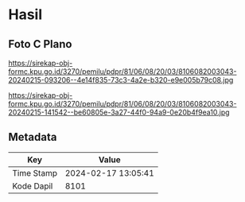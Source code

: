 # Hasil

## Foto C Plano

https://sirekap-obj-formc.kpu.go.id/3270/pemilu/pdpr/81/06/08/20/03/8106082003043-20240215-093206--4e14f835-73c3-4a2e-b320-e9e005b79c08.jpg

https://sirekap-obj-formc.kpu.go.id/3270/pemilu/pdpr/81/06/08/20/03/8106082003043-20240215-141542--be60805e-3a27-44f0-94a9-0e20b4f9ea10.jpg


## Metadata

| Key        | Value               |
| ---------- | ------------------- |
| Time Stamp | 2024-02-17 13:05:41 |
| Kode Dapil | 8101                |




